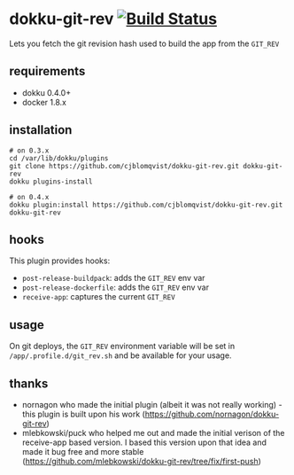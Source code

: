 # dokku-git-rev [![Build Status](https://img.shields.io/travis/cjblomqvist/dokku-git-rev.svg?branch=master "Build Status")](https://travis-ci.org/cjblomqvist/dokku-git-rev)

Lets you fetch the git revision hash used to build the app from the `GIT_REV`

## requirements

- dokku 0.4.0+
- docker 1.8.x

## installation

```shell
# on 0.3.x
cd /var/lib/dokku/plugins
git clone https://github.com/cjblomqvist/dokku-git-rev.git dokku-git-rev
dokku plugins-install

# on 0.4.x
dokku plugin:install https://github.com/cjblomqvist/dokku-git-rev.git dokku-git-rev
```

## hooks

This plugin provides hooks:

* `post-release-buildpack`: adds the `GIT_REV` env var
* `post-release-dockerfile`: adds the `GIT_REV` env var
* `receive-app`: captures the current `GIT_REV`

## usage

On git deploys, the `GIT_REV` environment variable will be set in `/app/.profile.d/git_rev.sh` and be available for your usage.

## thanks

- nornagon who made the initial plugin (albeit it was not really working) - this plugin is built upon his work (https://github.com/nornagon/dokku-git-rev)
- mlebkowski/puck who helped me out and made the initial verison of the receive-app based version. I based this version upon that idea and made it bug free and more stable (https://github.com/mlebkowski/dokku-git-rev/tree/fix/first-push)
